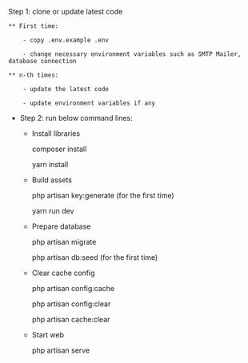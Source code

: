 Step 1: clone or update latest code 

    ** First time: 

        - copy .env.example .env    

        - change necessary environment variables such as SMTP Mailer, database connection 

    ** n-th times: 

        - update the latest code 

        - update environment variables if any 

* Step 2: run below command lines:     

    - Install libraries 

        composer install 

        yarn install 

    - Build assets 

        php artisan key:generate (for the first time) 

        yarn run dev 

    - Prepare database 

        php artisan migrate 

        php artisan db:seed (for the first time) 

    - Clear cache config 

        php artisan config:cache 

        php artisan config:clear 

        php artisan cache:clear     

    - Start web 

        php artisan serve 
